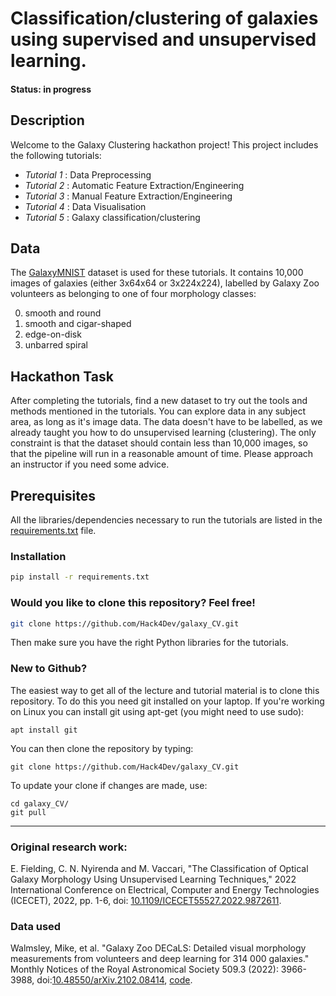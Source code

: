 # Classification/clustering of galaxies using supervised and unsupervised learning.

#### Status: in progress

## Description
   
Welcome to the Galaxy Clustering hackathon project! This project includes the following tutorials:

- *Tutorial 1* : Data Preprocessing
- *Tutorial 2* : Automatic Feature Extraction/Engineering
- *Tutorial 3* : Manual Feature Extraction/Engineering
- *Tutorial 4* : Data Visualisation
- *Tutorial 5* : Galaxy classification/clustering

## Data

The [GalaxyMNIST](https://github.com/mwalmsley/galaxy_mnist) dataset is used for these tutorials. It contains 10,000 images of galaxies (either 3x64x64 or 3x224x224), labelled by Galaxy Zoo volunteers as belonging to one of four morphology classes:

0. smooth and round
1. smooth and cigar-shaped
2. edge-on-disk
3. unbarred spiral


## Hackathon Task
After completing the tutorials, find a new dataset to try out the tools and methods mentioned in the tutorials. You can explore data in any subject area, as long as it's image data. The data doesn't have to be labelled, as we already taught you how to do unsupervised learning (clustering). The only constraint is that the dataset should contain less than 10,000 images, so that the pipeline will run in a reasonable amount of time. Please approach an instructor if you need some advice.

## Prerequisites

All the libraries/dependencies necessary to run the tutorials are listed in the [requirements.txt](https://github.com/Hack4Dev/galaxy_CV/blob/main/requirements.txt) file.


### Installation


```bash
pip install -r requirements.txt
```

### Would you like to clone this repository? Feel free!

```bash
git clone https://github.com/Hack4Dev/galaxy_CV.git
```

Then make sure you have the right Python libraries for the tutorials. 


### New to Github?

The easiest way to get all of the lecture and tutorial material is to clone this repository. To do this you need git installed on your laptop. If you're working on Linux you can install git using apt-get (you might need to use sudo):

```
apt install git
```

You can then clone the repository by typing:

```
git clone https://github.com/Hack4Dev/galaxy_CV.git
```

To update your clone if changes are made, use:

```
cd galaxy_CV/
git pull
```

----

### Original research work:

E. Fielding, C. N. Nyirenda and M. Vaccari, "The Classification of Optical Galaxy Morphology Using Unsupervised Learning Techniques," 2022 International Conference on Electrical, Computer and Energy Technologies (ICECET), 2022, pp. 1-6, doi: [10.1109/ICECET55527.2022.9872611](https://doi.org/10.1109/ICECET55527.2022.9872611).

### Data used

Walmsley, Mike, et al. "Galaxy Zoo DECaLS: Detailed visual morphology measurements from volunteers and deep learning for 314 000 galaxies." Monthly Notices of the Royal Astronomical Society 509.3 (2022): 3966-3988, doi:[10.48550/arXiv.2102.08414](https://doi.org/10.48550/arXiv.2102.08414), [code](https://doi.org/10.5281/zenodo.6483176
).
